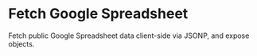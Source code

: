 # Fetch Google Spreadsheet
Fetch public Google Spreadsheet data client-side via JSONP, and expose objects.
